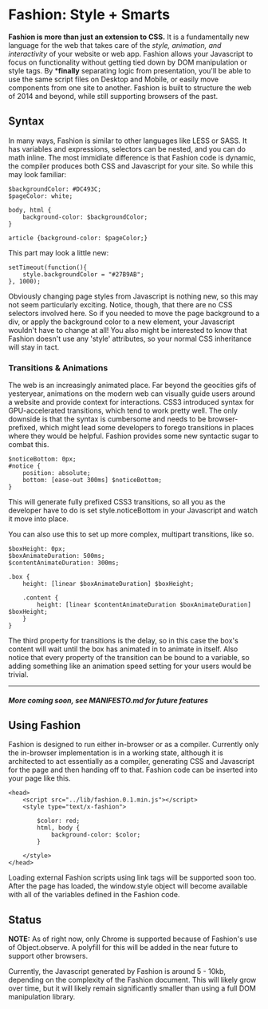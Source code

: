 # Fashion: Style + Smarts

**Fashion is more than just an extension to CSS.** It is a fundamentally new language for the web that takes care of the *style, animation, and interactivity* of your website or web app. Fashion allows your Javascript to focus on functionality without getting tied down by DOM manipulation or style tags. By ***finally** separating logic from presentation, you'll be able to use the same script files on Desktop and Mobile, or easily move components from one site to another. Fashion is built to structure the web of 2014 and beyond, while still supporting browsers of the past.

## Syntax

In many ways, Fashion is similar to other languages like LESS or SASS. It has variables and expressions, selectors can be nested, and you can do math inline. The most immidiate difference is that Fashion code is dynamic, the compiler produces both CSS and Javascript for your site. So while this may look familiar:
	
	$backgroundColor: #DC493C;
	$pageColor: white;

	body, html {
		background-color: $backgroundColor;
	}

	article {background-color: $pageColor;}

This part may look a little new:

	setTimeout(function(){
		style.backgroundColor = "#27B9AB";
	}, 1000);

Obviously changing page styles from Javascript is nothing new, so this may not seem particularly exciting. Notice, though, that there are no CSS selectors involved here. So if you needed to move the page background to a div, or apply the background color to a new element, your Javascript wouldn't have to change at all! You also might be interested to know that Fashion doesn't use any 'style' attributes, so your normal CSS inheritance will stay in tact.

### Transitions & Animations

The web is an increasingly animated place. Far beyond the geocities gifs of yesteryear, animations on the modern web can visually guide users around a website and provide context for interactions. CSS3 introduced syntax for GPU-accelerated transitions, which tend to work pretty well. The only downside is that the syntax is cumbersome and needs to be browser-prefixed, which might lead some developers to forego transitions in places where they would be helpful. Fashion provides some new syntactic sugar to combat this.

	$noticeBottom: 0px;
	#notice {
		position: absolute;
		bottom: [ease-out 300ms] $noticeBottom;
	}

This will generate fully prefixed CSS3 transitions, so all you as the developer have to do is set style.noticeBottom in your Javascript and watch it move into place.

You can also use this to set up more complex, multipart transitions, like so.

	$boxHeight: 0px;
	$boxAnimateDuration: 500ms;
	$contentAnimateDuration: 300ms;

	.box {
		height: [linear $boxAnimateDuration] $boxHeight;

		.content {
			height: [linear $contentAnimateDuration $boxAnimateDuration] $boxHeight;
		}
	}

The third property for transitions is the delay, so in this case the box's content will wait until the box has animated in to animate in itself. Also notice that every property of the transition can be bound to a variable, so adding something like an animation speed setting for your users would be trivial.

***

##### More coming soon, see MANIFESTO.md for future features

## Using Fashion

Fashion is designed to run either in-browser or as a compiler. Currently only the in-browser implementation is in a working state, although it is architected to act essentially as a compiler, generating CSS and Javascript for the page and then handing off to that. Fashion code can be inserted into your page like this.

	<head>
		<script src="../lib/fashion.0.1.min.js"></script>
		<style type="text/x-fashion">

			$color: red;
			html, body {
				background-color: $color;
			}

		</style>
	</head>

Loading external Fashion scripts using link tags will be supported soon too. After the page has loaded, the window.style object will become available with all of the variables defined in the Fashion code.

## Status

**NOTE:** As of right now, only Chrome is supported because of Fashion's use of Object.observe. A polyfill for this will be added in the near future to support other browsers.

Currently, the Javascript generated by Fashion is around 5 - 10kb, depending on the complexity of the Fashion document. This will likely grow over time, but it will likely remain significantly smaller than using a full DOM manipulation library.
